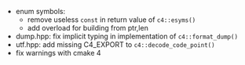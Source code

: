 - enum symbols:
  - remove useless `const` in return value of `c4::esyms()`
  - add overload for building from ptr,len
- dump.hpp: fix implicit typing in implementation of `c4::format_dump()`
- utf.hpp: add missing C4_EXPORT to `c4::decode_code_point()`
- fix warnings with cmake 4
